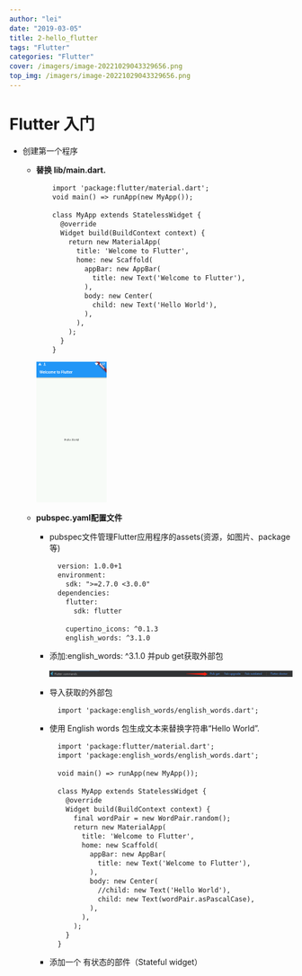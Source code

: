 ```yaml
---
author: "lei"
date: "2019-03-05"
title: 2-hello_flutter
tags: "Flutter"
categories: "Flutter"
cover: /imagers/image-20221029043329656.png
top_img: /imagers/image-20221029043329656.png
---
```


# Flutter 入门

- 创建第一个程序
  - **替换 lib/main.dart.**

            import 'package:flutter/material.dart';
            void main() => runApp(new MyApp());
            
            class MyApp extends StatelessWidget {
              @override
              Widget build(BuildContext context) {
                return new MaterialApp(
                  title: 'Welcome to Flutter',
                  home: new Scaffold(
                    appBar: new AppBar(
                      title: new Text('Welcome to Flutter'),
                    ),
                    body: new Center(
                      child: new Text('Hello World'),
                    ),
                  ),
                );
              }
            }
    ![image](imagers/image_helloworld.png)

  - **pubspec.yaml配置文件**
    - pubspec文件管理Flutter应用程序的assets(资源，如图片、package等)

            version: 1.0.0+1
            environment:
              sdk: ">=2.7.0 <3.0.0"
            dependencies:
              flutter:
                sdk: flutter
            
              cupertino_icons: ^0.1.3
              english_words: ^3.1.0

    - 添加:english_words: ^3.1.0 并pub get获取外部包

        ![image](imagers/image_pub_get.png)

    - 导入获取的外部包

            import 'package:english_words/english_words.dart';
    - 使用 English words 包生成文本来替换字符串“Hello World”.

            import 'package:flutter/material.dart';
            import 'package:english_words/english_words.dart';
            
            void main() => runApp(new MyApp());
            
            class MyApp extends StatelessWidget {
              @override
              Widget build(BuildContext context) {
                final wordPair = new WordPair.random();
                return new MaterialApp(
                  title: 'Welcome to Flutter',
                  home: new Scaffold(
                    appBar: new AppBar(
                      title: new Text('Welcome to Flutter'),
                    ),
                    body: new Center(
                      //child: new Text('Hello World'),
                      child: new Text(wordPair.asPascalCase),
                    ),
                  ),
                );
              }
            }

    - 添加一个 有状态的部件（Stateful widget）

